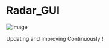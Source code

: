 # Radar_GUI
![image](https://user-images.githubusercontent.com/44742647/197840131-5a7c35dd-4682-4aee-b915-0e42e16f0403.png)

 Updating and Improving Continuously !
